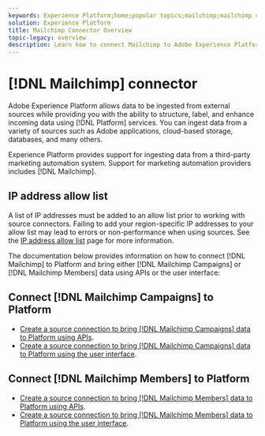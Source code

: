 ```yaml
---
keywords: Experience Platform;home;popular topics;mailchimp;mailchimp campaigns;mailchimp members
solution: Experience Platform
title: Mailchimp Connector Overview
topic-legacy: overview
description: Learn how to connect Mailchimp to Adobe Experience Platform using APIs or the user interface.
---
```

# [!DNL Mailchimp] connector


Adobe Experience Platform allows data to be ingested from external sources while providing you with the ability to structure, label, and enhance incoming data using [!DNL Platform] services. You can ingest data from a variety of sources such as Adobe applications, cloud-based storage, databases, and many others.

Experience Platform provides support for ingesting data from a third-party marketing automation system. Support for marketing automation providers includes [!DNL Mailchimp].

## IP address allow list

A list of IP addresses must be added to an allow list prior to working with source connectors. Failing to add your region-specific IP addresses to your allow list may lead to errors or non-performance when using sources. See the [IP address allow list](../../ip-address-allow-list.md) page for more information.

The documentation below provides information on how to connect [!DNL Mailchimp] to Platform and bring either [!DNL Mailchimp Campaigns] or [!DNL Mailchimp Members] data using APIs or the user interface:

## Connect [!DNL Mailchimp Campaigns] to Platform

* [Create a source connection to bring [!DNL Mailchimp Campaigns] data to Platform using APIs](../../tutorials/api/create/marketing-automation/mailchimp-campaign.md).
* [Create a source connection to bring [!DNL Mailchimp Campaigns] data to Platform using the user interface](../../tutorials/ui/create/marketing-automation/mailchimp-campaigns.md).

## Connect [!DNL Mailchimp Members] to Platform

* [Create a source connection to bring [!DNL Mailchimp Members] data to Platform using APIs](../../tutorials/api/create/marketing-automation/mailchimp-members.md).
* [Create a source connection to bring [!DNL Mailchimp Members] data to Platform using the user interface](../../tutorials/ui/create/marketing-automation/mailchimp-members.md).
